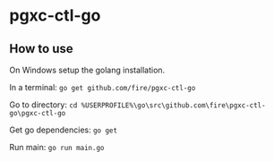 pgxc-ctl-go
==========

## How to use

On Windows setup the golang installation.

In a terminal: `go get github.com/fire/pgxc-ctl-go`

Go to directory: `cd %USERPROFILE%\go\src\github.com\fire\pgxc-ctl-go\pgxc-ctl-go`

Get go dependencies: `go get`

Run main: `go run main.go`
